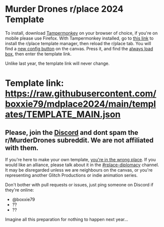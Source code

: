 # Murder Drones r/place 2024 Template

To install, download [Tampermonkey](https://www.tampermonkey.net/index.php?browser=firefox) on your browser of choice, if you're on mobile please use Firefox.
With Tampermonkey installed, go to [this link](https://github.com/osuplace/templateManager/raw/main/dist/templateManager.user.js) to install the r/place template manager, then reload the r/place tab.
You will find a [new config button](https://github.com/boxxie79/mdplace2024/blob/main/tutorial_images/configbutton.png) on the canvas. Press it, and find the [always load box](https://github.com/boxxie79/mdplace2024/blob/main/tutorial_images/alwaysloadbox.png), then enter the template link.

Unlike last year, the template link will never change.
# Template link: https://raw.githubusercontent.com/boxxie79/mdplace2024/main/templates/TEMPLATE_MAIN.json

## Please, join the [Discord](https://discord.gg/murderdronesplace) and dont spam the r/MurderDrones subreddit. We are not affiliated with them.

If you're here to make your own template, [you're in the wrong place](https://docs.google.com/document/d/12WTiDcRo4P35zJvlgWX06MKVbitbDo3ehnF7mysFv4Y/edit?rm=minimal).
If you would like an alliance, please talk about it in the [#rplace-diplomacy](https://discord.com/channels/959878009836404746/1222864249496535162) channel.
It may be disregarded unless we are neighbours on the canvas, or you're representing another Glitch Productions or indie animation series.

Don't bother with pull requests or issues, just ping someone on Discord if they're online:
- @boxxie79
- ??
- ??

Imagine all this preparation for nothing to happen next year...
